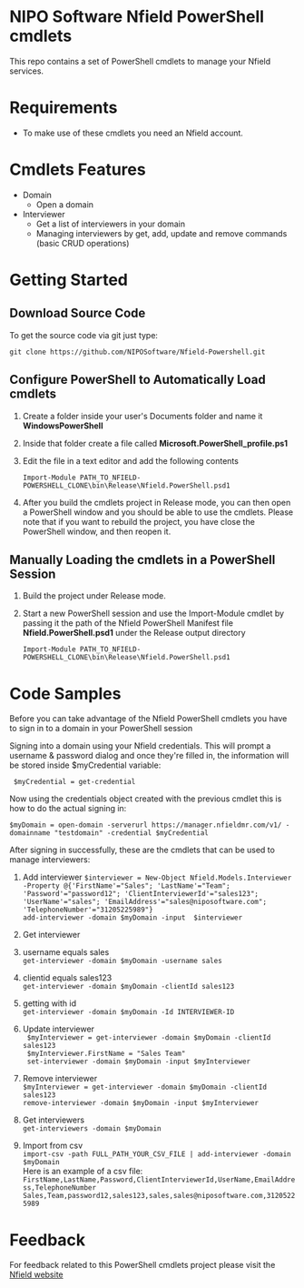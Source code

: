 # NIPO Software Nfield PowerShell cmdlets

This repo contains a set of PowerShell cmdlets to manage your Nfield services.

# Requirements

* To make use of these cmdlets you need an Nfield account.  

# Cmdlets Features

* Domain
  * Open a domain
* Interviewer
  * Get a list of interviewers in your domain
  * Managing interviewers by get, add, update and remove commands (basic CRUD operations)

# Getting Started

## Download Source Code

To get the source code via git just type:

```git clone https://github.com/NIPOSoftware/Nfield-Powershell.git```

## Configure PowerShell to Automatically Load cmdlets

1. Create a folder inside your user's Documents folder and name it __WindowsPowerShell__

2. Inside that folder create a file called __Microsoft.PowerShell_profile.ps1__

3. Edit the file in a text editor and add the following contents

   ```Import-Module PATH_TO_NFIELD-POWERSHELL_CLONE\bin\Release\Nfield.PowerShell.psd1```

4. After you build the cmdlets project in Release mode, you can then open a PowerShell window and you should be able to use the cmdlets. Please note that if you want to rebuild the project, you have close the PowerShell window, and then reopen it.

## Manually Loading the cmdlets in a PowerShell Session

1. Build the project under Release mode.

2. Start a new PowerShell session and use the Import-Module cmdlet by passing it the path of the Nfield PowerShell Manifest file __Nfield.PowerShell.psd1__ under the Release output directory

   ```Import-Module PATH_TO_NFIELD-POWERSHELL_CLONE\bin\Release\Nfield.PowerShell.psd1```

# Code Samples
Before you can take advantage of the Nfield PowerShell cmdlets you have to sign in to a domain in your PowerShell session

Signing into a domain using your Nfield credentials. This will prompt a username & password dialog and once they're filled in, the information will be stored inside $myCredential variable:

```  $myCredential = get-credential  ```  

Now using the credentials object created with the previous cmdlet this is how to do the actual signing in:

```$myDomain = open-domain -serverurl https://manager.nfieldmr.com/v1/ -domainname "testdomain" -credential $myCredential```

After signing in successfully, these are the cmdlets that can be used to manage interviewers:

1. Add interviewer
```$interviewer = New-Object Nfield.Models.Interviewer -Property @{'FirstName'="Sales"; 'LastName'="Team"; 'Password'="password12"; 'ClientInterviewerId'="sales123"; 'UserName'="sales"; 'EmailAddress'="sales@niposoftware.com"; 'TelephoneNumber'="31205225989"}```  
```add-interviewer -domain $myDomain -input  $interviewer```

2. Get interviewer 
  1. username equals sales  
``` get-interviewer -domain $myDomain -username sales ```  
  2. clientid equals sales123  
``` get-interviewer -domain $myDomain -clientId sales123 ```  
  3. getting with id  
``` get-interviewer -domain $myDomain -Id INTERVIEWER-ID ```  

3. Update interviewer  
``` $myInterviewer = get-interviewer -domain $myDomain -clientId sales123```   
```  $myInterviewer.FirstName = "Sales Team" ```   
```  set-interviewer -domain $myDomain -input $myInterviewer  ```  

4. Remove interviewer  
``` $myInterviewer = get-interviewer -domain $myDomain -clientId sales123 ```   
``` remove-interviewer -domain $myDomain -input $myInterviewer  ```   

5. Get interviewers  
``` get-interviewers -domain $myDomain ```  

6. Import from csv  
``` import-csv -path FULL_PATH_YOUR_CSV_FILE | add-interviewer -domain $myDomain ```  
Here is an example of a csv file:  
``` FirstName,LastName,Password,ClientInterviewerId,UserName,EmailAddress,TelephoneNumber ```   
``` Sales,Team,password12,sales123,sales,sales@niposoftware.com,31205225989 ```   


# Feedback
For feedback related to this PowerShell cmdlets project please visit the [Nfield website]( http://www.nfieldmr.com/contact.aspx ) 
